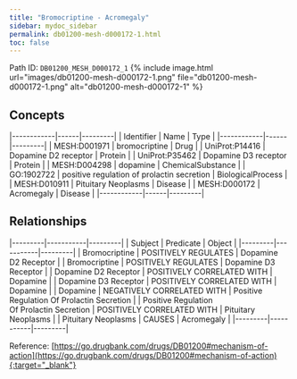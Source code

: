 ```yaml
---
title: "Bromocriptine - Acromegaly"
sidebar: mydoc_sidebar
permalink: db01200-mesh-d000172-1.html
toc: false 
---
```



Path ID: `DB01200_MESH_D000172_1`
{% include image.html url="images/db01200-mesh-d000172-1.png" file="db01200-mesh-d000172-1.png" alt="db01200-mesh-d000172-1" %}

## Concepts

|------------|------|---------|
| Identifier | Name | Type    |
|------------|------|---------|
| MESH:D001971 | bromocriptine | Drug |
| UniProt:P14416 | Dopamine D2 receptor | Protein |
| UniProt:P35462 | Dopamine D3 receptor | Protein |
| MESH:D004298 | dopamine | ChemicalSubstance |
| GO:1902722 | positive regulation of prolactin secretion | BiologicalProcess |
| MESH:D010911 | Pituitary Neoplasms | Disease |
| MESH:D000172 | Acromegaly | Disease |
|------------|------|---------|

## Relationships

|---------|-----------|---------|
| Subject | Predicate | Object  |
|---------|-----------|---------|
| Bromocriptine | POSITIVELY REGULATES | Dopamine D2 Receptor |
| Bromocriptine | POSITIVELY REGULATES | Dopamine D3 Receptor |
| Dopamine D2 Receptor | POSITIVELY CORRELATED WITH | Dopamine |
| Dopamine D3 Receptor | POSITIVELY CORRELATED WITH | Dopamine |
| Dopamine | NEGATIVELY CORRELATED WITH | Positive Regulation Of Prolactin Secretion |
| Positive Regulation Of Prolactin Secretion | POSITIVELY CORRELATED WITH | Pituitary Neoplasms |
| Pituitary Neoplasms | CAUSES | Acromegaly |
|---------|-----------|---------|

Reference: [https://go.drugbank.com/drugs/DB01200#mechanism-of-action](https://go.drugbank.com/drugs/DB01200#mechanism-of-action){:target="_blank"}